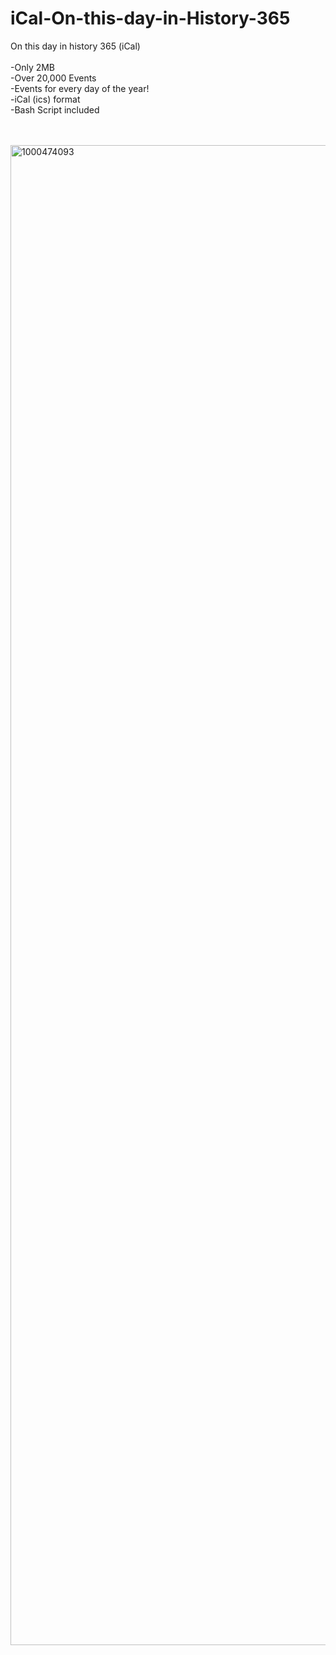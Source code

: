 # iCal-On-this-day-in-History-365
On this day in history 365 (iCal)
<br>
<br>
-Only 2MB<br>
-Over 20,000 Events <br>
-Events for every day of the year!<br>
-iCal (ics) format<br>
-Bash Script included<br><br><br>

<img width="1080" height="2400" alt="1000474093" src="https://github.com/user-attachments/assets/9dbf6471-5c2a-4cc7-bef5-83ef800013c2" />

